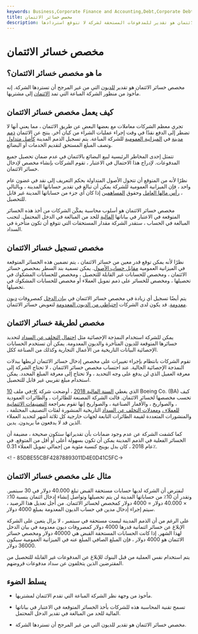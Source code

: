 ```yaml
---
keywords: Business,Corporate Finance and Accounting,Debt,Corporate Debt
title: مخصص خسائر الائتمان
description: مخصص خسائر الائتمان هو تقدير للمدفوعات المستحقة لشركة لا تتوقع استردادها.
---
```


# مخصص خسائر الائتمان
## ما هو مخصص خسائر الائتمان؟

مخصص خسائر الائتمان هو تقدير [للديون](/debt) التي من غير المرجح أن تستردها الشركة. إنه مأخوذ من منظور الشركة المباعة التي تمد [الائتمان](/credit) إلى مشتريها.

## كيف يعمل مخصص خسائر الائتمان

تجري معظم الشركات معاملات مع بعضها البعض عن طريق الائتمان ، مما يعني أنها لا تضطر إلى الدفع نقدًا في وقت إجراء عمليات الشراء من كيان آخر. ينتج عن الائتمان [ذمم مدينة](/accountsreceivable) في [الميزانية العمومية](/balancesheet) للشركة المباعة. يتم تسجيل الذمم المدينة [كأصل متداول](/currentassets) وتصف المبلغ المستحق لتقديم الخدمات أو البضائع.

تتمثل إحدى المخاطر الرئيسية لبيع البضائع بالائتمان في عدم ضمان تحصيل جميع المدفوعات. لإدراج هذا الاحتمال في الاعتبار ، تقوم الشركات بإنشاء مخصص لإدخال خسائر الائتمان.

نظرًا لأنه من المتوقع أن تتحول الأصول المتداولة بحكم التعريف إلى نقد في غضون عام واحد ، فإن الميزانية العمومية للشركة يمكن أن تبالغ في تقدير حساباتها المدينة ، وبالتالي ، [رأس مالها العامل](/workingcapital) وحقوق [المساهمين](/shareholdersequity) إذا كان أي جزء من حساباتها المدينة غير قابل للتحصيل.

مخصص خسائر الائتمان هو أسلوب محاسبة يمكّن الشركات من أخذ هذه الخسائر المتوقعة في الاعتبار في بياناتها [المالية](/financial-statements) للحد من المبالغة في الدخل المحتمل. لتجنب المبالغة في الحساب ، ستقدر الشركة مقدار المستحقات التي تتوقع أن تكون متأخرة في السداد.

## مخصص تسجيل خسائر الائتمان

نظرًا لأنه يمكن توقع قدر معين من خسائر الائتمان ، يتم تضمين هذه الخسائر المتوقعة في الميزانية العمومية [مقابل حساب الأصول](/contraaccount). يمكن تسمية بند السطر بمخصص خسائر الائتمان ، ومخصص للحسابات غير القابلة للتحصيل ، ومخصص للحسابات المشكوك في تحصيلها ، ومخصص للخسائر على ذمم تمويل العملاء أو مخصص للحسابات المشكوك في تحصيلها.

يتم أيضًا تسجيل أي زيادة في مخصص خسائر الائتمان في [بيان الدخل](/incomestatement) كمصروفات [ديون معدومة](/bad-debt-expense). قد يكون لدى الشركات [احتياطي من الديون المعدومة](/baddebtreserve) لتعويض خسائر الائتمان.

## مخصص لطريقة خسائر الائتمان

يمكن للشركة استخدام النمذجة الإحصائية مثل [احتمال التخلف عن السداد](/defaultprobability) لتحديد خسائرها المتوقعة للديون المتأخرة والديون المعدومة. يمكن أن تستخدم الحسابات الإحصائية البيانات التاريخية من الأعمال التجارية وكذلك من الصناعة ككل.

تقوم الشركات بانتظام بإجراء تغييرات على مخصص إدخال خسائر الائتمان لربطها ببدلات النمذجة الإحصائية الحالية. عند احتساب مخصص خسائر الائتمان ، لا تحتاج الشركة إلى معرفة العميل الذي لن يدفع على وجه التحديد ، ولا تحتاج إلى معرفة المبلغ المحدد. يمكن استخدام مبلغ تقريبي غير قابل للتحصيل.

في ملف [10-K](/10-k) الذي يغطي [السنة المالية 2018](/fiscalyear) ، أوضحت شركة Boeing Co. (BA) كيف تحسب مخصصها لخسائر الائتمان. قالت الشركة المصنعة للطائرات ، والطائرات العمودية ، والصواريخ ، والأقمار الصناعية ، والصواريخ إنها تقوم بمراجعة [التصنيفات الائتمانية للعملاء ،](/creditrating) [ومعدلات التخلف عن السداد](/defaultrate) التاريخية المنشورة لفئات التصنيف المختلفة ، والمنشورات المتعددة لقيمة الطائرات التابعة لجهات خارجية كل ثلاثة أشهر لتحديد العملاء الذين قد لا يدفعون ما يريدون. يدين.

كما كشفت الشركة عن عدم وجود ضمانات بأن تقديراتها ستكون صحيحة ، مضيفة أن الخسائر الفعلية في الذمم المدينة يمكن أن تكون بسهولة أعلى أو أقل من المتوقع. في عام 2018 ، كان بدل بوينج كنسبة مئوية من إجمالي تمويل العملاء 0.31٪.

<! - 85DBE55CBF42878893011D4E0D41C5FC->

## مثال على مخصص خسائر الائتمان

لنفترض أن الشركة لديها حسابات مستحقة القبض تبلغ 40.000 دولار في 30 سبتمبر. وتقدر أن 10٪ من حساباتها المدينة لن يتم تحصيلها وتواصل إنشاء إدخال ائتمان بنسبة 10٪ × 40.000 دولار = 4000 دولار كمخصص لخسائر الائتمان. من أجل تعديل هذا الرصيد ، سيتم إجراء إدخال مدين في حساب الديون المعدومة بمبلغ 4000 دولار.

على الرغم من أن الذمم المدينة ليست مستحقة في سبتمبر ، لا يزال يتعين على الشركة الإبلاغ عن خسائر ائتمانية قدرها 4000 دولار كمصروفات ديون معدومة في بيان الدخل لهذا الشهر. إذا كانت الحسابات المستحقة القبض هي 40000 دولار ومخصص خسائر الائتمان هو 4000 دولار ، فإن المبلغ الصافي المبلغ عنه في الميزانية العمومية سيكون 36000 دولار.

يتم استخدام نفس العملية من قبل البنوك للإبلاغ عن المدفوعات غير القابلة للتحصيل من المقترضين الذين يتخلفون عن سداد مدفوعات قروضهم.

## يسلط الضوء

- مأخوذ من وجهة نظر الشركة المباعة التي تقدم الائتمان لمشتريها.

- تسمح تقنية المحاسبة هذه للشركات بأخذ الخسائر المتوقعة في الاعتبار في بياناتها المالية للحد من المبالغة في تقدير الدخل المحتمل.

- مخصص خسائر الائتمان هو تقدير للديون التي من غير المرجح أن تستردها الشركة.

